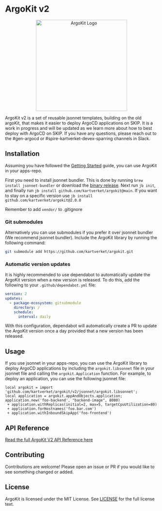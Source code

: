 # ArgoKit v2

<p align="center">
<img src="logo.png" alt="ArgoKit Logo" width="300px" />
</p>

ArgoKit v2 is a set of reusable jsonnet templates, building on the old argoKit, that makes it easier to deploy
ArgoCD applications on SKIP. It is a work in progress and will be updated as we
learn more about how to best deploy with ArgoCD on SKIP. If you have any
questions, please reach out to the #gen-argocd or #spire-kartverket-devex-sparring channels in Slack.

## Installation

Assuming you have followed the [Getting Started](https://kartverket.atlassian.net/wiki/spaces/SKIPDOK/pages/554827836/Komme+i+gang+med+Argo+CD)
guide, you can use ArgoKit in your apps-repo.

First you need to install jsonnet bundler. This is done by running `brew install jsonnet-bundler` or download the
[binary release](https://github.com/jsonnet-bundler/jsonnet-bundler).
Next run `jb init`, and finally run `jb install github.com/kartverket/argokit@main`. If you want
to stay on a specific version use `jb install github.com/kartverket/argokit@2.0.0`

Remember to add `vendor/` to .gitignore

### Git submodules
Alternatively you can use submodules if you prefer it over jsonnet bundler (We recommend jsonnet bundler).
Include the ArgoKit library by running the following command:

```bash
git submodule add https://github.com/kartverket/argokit.git
```

### Automatic version updates

It is highly recommended to use dependabot to automatically update the ArgoKit
version when a new version is released. To do this, add the following to your
`.github/dependabot.yml` file:


```yaml
version: 2
updates:
  - package-ecosystem: gitsubmodule
    directory: /
    schedule:
      interval: daily
```

With this configuration, dependabot will automatically create a PR to update the
ArgoKit version once a day provided that a new version has been released.

## Usage

If you use jsonnet in your apps-repo, you can use the ArgoKit library to deploy
ArgoCD applications by including the `argokit.libsonnet` file in your jsonnet
file and calling the `argokit.Application` function. For example, to deploy an
application, you can use the following jsonnet file:

```jsonnet
local argokit = import 'github.com/kartverket/argokit/v2/jsonnet/argokit.libsonnet';
local application = argokit.appAndObjects.application;
application.new('foo-backend', "backend-image", 8080)
 + application.withReplicas(initial=2, max=5, targetCpuUtilization=80)
 + application.forHostnames('foo.bar.com')
 + application.withInboundSkipApp('foo-frontend')
```

## API Reference

[Read the full ArgoKit V2 API Reference here](./api-reference.md)

## Contributing

Contributions are welcome! Please open an issue or PR if you would like to
see something changed or added.

## License

ArgoKit is licensed under the MIT License. See [LICENSE](https://github.com/kartverket/argokit/blob/main/LICENSE) for the full
license text.
